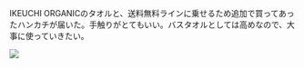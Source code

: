 IKEUCHI ORGANICのタオルと、送料無料ラインに乗せるため追加で買ってあったハンカチが届いた。手触りがとてもいい。バスタオルとしては高めなので、大事に使っていきたい。

![](https://photos.apkas.net/medium/202502/20250221-AR500001.webp)
